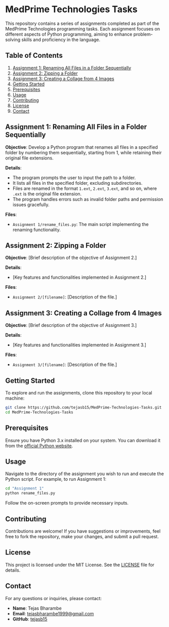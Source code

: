
# MedPrime Technologies Tasks

This repository contains a series of assignments completed as part of the MedPrime Technologies programming tasks. Each assignment focuses on different aspects of Python programming, aiming to enhance problem-solving skills and proficiency in the language.

## Table of Contents

1. [Assignment 1: Renaming All Files in a Folder Sequentially](#assignment-1-renaming-files-sequentially)
2. [Assignment 2: Zipping a Folder](#assignment-2-title-of-assignment-2)
3. [Assignment 3: Creating a Collage from 4 Images](#assignment-3-title-of-assignment-3)
4. [Getting Started](#getting-started)
5. [Prerequisites](#prerequisites)
6. [Usage](#usage)
7. [Contributing](#contributing)
8. [License](#license)
9. [Contact](#contact)

## Assignment 1: Renaming All Files in a Folder Sequentially

**Objective**: Develop a Python program that renames all files in a specified folder by numbering them sequentially, starting from 1, while retaining their original file extensions.

**Details**:

- The program prompts the user to input the path to a folder.
- It lists all files in the specified folder, excluding subdirectories.
- Files are renamed in the format `1.ext`, `2.ext`, `3.ext`, and so on, where `.ext` is the original file extension.
- The program handles errors such as invalid folder paths and permission issues gracefully.

**Files**:

- `Assignment 1/rename_files.py`: The main script implementing the renaming functionality.

## Assignment 2: Zipping a Folder

**Objective**: [Brief description of the objective of Assignment 2.]

**Details**:

- [Key features and functionalities implemented in Assignment 2.]

**Files**:

- `Assignment 2/[filename]`: [Description of the file.]

## Assignment 3: Creating a Collage from 4 Images

**Objective**: [Brief description of the objective of Assignment 3.]

**Details**:

- [Key features and functionalities implemented in Assignment 3.]

**Files**:

- `Assignment 3/[filename]`: [Description of the file.]

## Getting Started

To explore and run the assignments, clone this repository to your local machine:

```bash
git clone https://github.com/tejasb15/MedPrime-Technologies-Tasks.git
cd MedPrime-Technologies-Tasks
```

## Prerequisites

Ensure you have Python 3.x installed on your system. You can download it from the [official Python website](https://www.python.org/downloads/).

## Usage

Navigate to the directory of the assignment you wish to run and execute the Python script. For example, to run Assignment 1:

```bash
cd "Assignment 1"
python rename_files.py
```

Follow the on-screen prompts to provide necessary inputs.

## Contributing

Contributions are welcome! If you have suggestions or improvements, feel free to fork the repository, make your changes, and submit a pull request.

## License

This project is licensed under the MIT License. See the [LICENSE](LICENSE) file for details.

## Contact

For any questions or inquiries, please contact:

- **Name**: Tejas Bharambe
- **Email**: [tejasbharambe1999@gmail.com](mailto:tejasbharambe1999@gmail.com)
- **GitHub**: [tejasb15](https://github.com/tejasb15)

